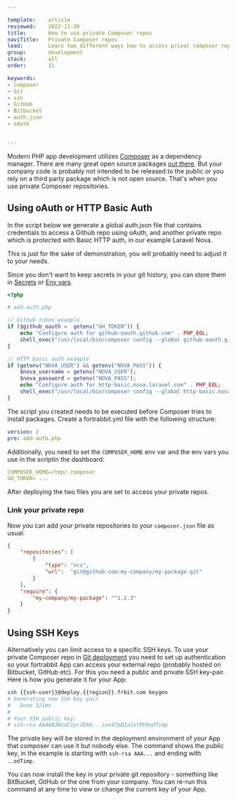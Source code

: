 ```yaml
---

template:    article
reviewed:    2022-11-30
title:       How to use private Composer repos
naviTitle:   Private Composer repos
lead:        Learn two different ways how to access privat composer repositories during git deployment
group:       development
stack:       all
order:       11

keywords:
- Composer
- Git
- ssh
- GitHub
- Bitbucket
- auth.json
- oAuth


---
```


Modern PHP app development utilizes [Composer](composer) as a dependency manager. There are many great open source packages [out there](http://packagist.org). But your company code is probably not intended to be released to the public or you rely on a third party package which is not open source. That's when you use private Composer repositories.

## Using oAuth or HTTP Basic Auth

In the script below we generate a global auth.json file that contains credentials to access a Github repo using oAuth, and another private repo which is protected with Basic HTTP auth, in our example Laravel Nova.

This is just for the sake of demonstration, you will probably need to adjust it to your needs.

Since you don't want to keep secrets in your git history, you can store them in [Secrets](/secrets) or [Env vars](/env-vars).

```php
<?php

# add-auth.php

// Github token example
if ($github_oauth =  getenv("GH_TOKEN")) {
    echo "Configure auth for github-oauth.github.com" . PHP_EOL;
    shell_exec("/usr/local/bin/composer config --global github-oauth.github.com {$github_oauth}");
}

// HTTP basic auth example
if (getenv("NOVA_USER") && getenv("NOVA_PASS")) {
    $nova_username = getenv("NOVA_USER");
    $nova_password = getenv("NOVA_PASS");
    echo "Configure auth for http-basic.nova.laravel.com" . PHP_EOL;
    shell_exec("/usr/local/bin/composer config --global http-basic.nova.laravel.com {$nova_username} {$nova_password}");
}
```

The script you created needs to be executed before Composer tries to install packages. Create a fortrabbit.yml file with the following structure:

```yaml
version: 2
pre: add-auth.php
```

Additionally, you need to set the `COMPOSER_HOME` env var and the env vars you use in the scriptin the dashboard:

```yaml
COMPOSER_HOME=/tmp/.composer
GH_TOKEN= ...
```


After deploying the two files you are set to access your private repos.

### Link your private repo

Now you can add your private repositories to your `composer.json` file as usual:

```json
{
    "repositories": [
        {
            "type": "vcs",
            "url":  "git@github.com:my-company/my-package.git"
        }
    ],
    "require": {
        "my-company/my-package": "^1.2.3"
    }
}
```


## Using SSH Keys

Alternatively you can limit access to a specific SSH keys.
To use your private Composer repo in [Git deployment](git-deployment) you need to set up authentication so your fortrabbit App can access your external repo (probably hosted on Bitbucket, GitHub etc). For this you need a public and private SSH key-pair. Here is how you generate it for your App:

```bash
ssh {{ssh-user}}@deploy.{{region}}.frbit.com keygen
# Generating new SSH key pair
#   Done 321ms
#
# Your SSH public key:
# ssh-rsa AAAAB3NzaC1yc2EAA...ixx47pDIa1xtMV4odTimp
```

The private key will be stored in the deployment environment of your App that composer can use it but nobody else. The command shows the public key, in the example is starting with `ssh-rsa AAA...` and ending with `..odTimp`.

You can now install the key in your private git repository - something like BitBucket, GitHub or the one from your company. You can re-run this command at any time to view or change the current key of your App.
